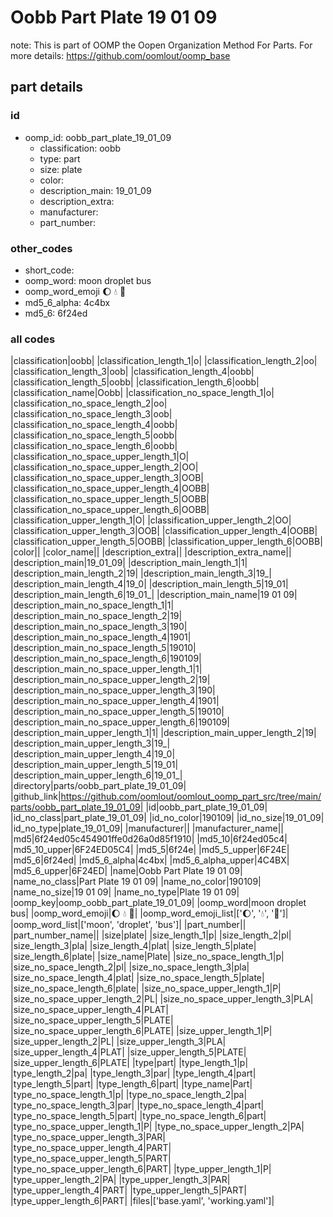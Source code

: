 # Oobb Part Plate 19 01 09  

note: This is part of OOMP the Oopen Organization Method For Parts. For more details: https://github.com/oomlout/oomp_base

##  part details





### id
* oomp_id: oobb_part_plate_19_01_09
  * classification: oobb
  * type: part
  * size: plate
  * color: 
  * description_main: 19_01_09
  * description_extra: 
  * manufacturer: 
  * part_number: 

### other_codes
* short_code: 
* oomp_word: moon droplet bus
* oomp_word_emoji :moon: :droplet: :bus:
* md5_6_alpha: 4c4bx
* md5_6: 6f24ed

### all codes 
|classification|oobb|
|classification_length_1|o|
|classification_length_2|oo|
|classification_length_3|oob|
|classification_length_4|oobb|
|classification_length_5|oobb|
|classification_length_6|oobb|
|classification_name|Oobb|
|classification_no_space_length_1|o|
|classification_no_space_length_2|oo|
|classification_no_space_length_3|oob|
|classification_no_space_length_4|oobb|
|classification_no_space_length_5|oobb|
|classification_no_space_length_6|oobb|
|classification_no_space_upper_length_1|O|
|classification_no_space_upper_length_2|OO|
|classification_no_space_upper_length_3|OOB|
|classification_no_space_upper_length_4|OOBB|
|classification_no_space_upper_length_5|OOBB|
|classification_no_space_upper_length_6|OOBB|
|classification_upper_length_1|O|
|classification_upper_length_2|OO|
|classification_upper_length_3|OOB|
|classification_upper_length_4|OOBB|
|classification_upper_length_5|OOBB|
|classification_upper_length_6|OOBB|
|color||
|color_name||
|description_extra||
|description_extra_name||
|description_main|19_01_09|
|description_main_length_1|1|
|description_main_length_2|19|
|description_main_length_3|19_|
|description_main_length_4|19_0|
|description_main_length_5|19_01|
|description_main_length_6|19_01_|
|description_main_name|19 01 09|
|description_main_no_space_length_1|1|
|description_main_no_space_length_2|19|
|description_main_no_space_length_3|190|
|description_main_no_space_length_4|1901|
|description_main_no_space_length_5|19010|
|description_main_no_space_length_6|190109|
|description_main_no_space_upper_length_1|1|
|description_main_no_space_upper_length_2|19|
|description_main_no_space_upper_length_3|190|
|description_main_no_space_upper_length_4|1901|
|description_main_no_space_upper_length_5|19010|
|description_main_no_space_upper_length_6|190109|
|description_main_upper_length_1|1|
|description_main_upper_length_2|19|
|description_main_upper_length_3|19_|
|description_main_upper_length_4|19_0|
|description_main_upper_length_5|19_01|
|description_main_upper_length_6|19_01_|
|directory|parts/oobb_part_plate_19_01_09|
|github_link|https://github.com/oomlout/oomlout_oomp_part_src/tree/main/parts/oobb_part_plate_19_01_09|
|id|oobb_part_plate_19_01_09|
|id_no_class|part_plate_19_01_09|
|id_no_color|190109|
|id_no_size|19_01_09|
|id_no_type|plate_19_01_09|
|manufacturer||
|manufacturer_name||
|md5|6f24ed05c454901ffe0d26a0d85f1910|
|md5_10|6f24ed05c4|
|md5_10_upper|6F24ED05C4|
|md5_5|6f24e|
|md5_5_upper|6F24E|
|md5_6|6f24ed|
|md5_6_alpha|4c4bx|
|md5_6_alpha_upper|4C4BX|
|md5_6_upper|6F24ED|
|name|Oobb Part Plate 19 01 09|
|name_no_class|Part Plate 19 01 09|
|name_no_color|190109|
|name_no_size|19 01 09|
|name_no_type|Plate 19 01 09|
|oomp_key|oomp_oobb_part_plate_19_01_09|
|oomp_word|moon droplet bus|
|oomp_word_emoji|:moon: :droplet: :bus:|
|oomp_word_emoji_list|[':moon:', ':droplet:', ':bus:']|
|oomp_word_list|['moon', 'droplet', 'bus']|
|part_number||
|part_number_name||
|size|plate|
|size_length_1|p|
|size_length_2|pl|
|size_length_3|pla|
|size_length_4|plat|
|size_length_5|plate|
|size_length_6|plate|
|size_name|Plate|
|size_no_space_length_1|p|
|size_no_space_length_2|pl|
|size_no_space_length_3|pla|
|size_no_space_length_4|plat|
|size_no_space_length_5|plate|
|size_no_space_length_6|plate|
|size_no_space_upper_length_1|P|
|size_no_space_upper_length_2|PL|
|size_no_space_upper_length_3|PLA|
|size_no_space_upper_length_4|PLAT|
|size_no_space_upper_length_5|PLATE|
|size_no_space_upper_length_6|PLATE|
|size_upper_length_1|P|
|size_upper_length_2|PL|
|size_upper_length_3|PLA|
|size_upper_length_4|PLAT|
|size_upper_length_5|PLATE|
|size_upper_length_6|PLATE|
|type|part|
|type_length_1|p|
|type_length_2|pa|
|type_length_3|par|
|type_length_4|part|
|type_length_5|part|
|type_length_6|part|
|type_name|Part|
|type_no_space_length_1|p|
|type_no_space_length_2|pa|
|type_no_space_length_3|par|
|type_no_space_length_4|part|
|type_no_space_length_5|part|
|type_no_space_length_6|part|
|type_no_space_upper_length_1|P|
|type_no_space_upper_length_2|PA|
|type_no_space_upper_length_3|PAR|
|type_no_space_upper_length_4|PART|
|type_no_space_upper_length_5|PART|
|type_no_space_upper_length_6|PART|
|type_upper_length_1|P|
|type_upper_length_2|PA|
|type_upper_length_3|PAR|
|type_upper_length_4|PART|
|type_upper_length_5|PART|
|type_upper_length_6|PART|
|files|['base.yaml', 'working.yaml']|
